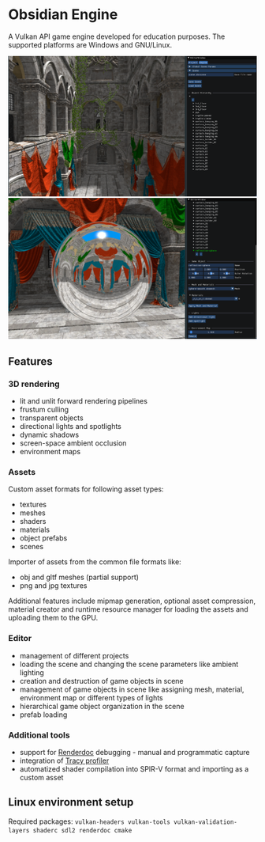 # Obsidian Engine

A Vulkan API game engine developed for education purposes. The supported platforms are Windows and GNU/Linux.

![Missing Image](screenshots/sponza-screenshot.png "Sponza scene rendered in Obsidian Engine")
![Missing Image](screenshots/sponza-reflection-screenshot.png "Sponza with reflection sphere rendered in Obsidian Engine")

## Features

### 3D rendering

* lit and unlit forward rendering pipelines
* frustum culling
* transparent objects
* directional lights and spotlights
* dynamic shadows
* screen-space ambient occlusion
* environment maps

### Assets

Custom asset formats for following asset types:
* textures
* meshes
* shaders
* materials
* object prefabs
* scenes

Importer of assets from the common file formats like:
* obj and gltf meshes (partial support)
* png and jpg textures

Additional features include mipmap generation, optional asset compression, material creator and runtime resource manager for loading the assets and uploading them to the GPU.

### Editor

* management of different projects
* loading the scene and changing the scene parameters like ambient lighting
* creation and destruction of game objects in scene
* management of game objects in scene like assigning mesh, material, environment map or different types of lights
* hierarchical game object organization in the scene
* prefab loading

### Additional tools

* support for [Renderdoc](https://renderdoc.org) debugging - manual and programmatic capture
* integration of [Tracy profiler](https://github.com/wolfpld/tracy)
* automatized shader compilation into SPIR-V format and importing as a custom asset

## Linux environment setup

Required packages:
`vulkan-headers vulkan-tools vulkan-validation-layers shaderc sdl2 renderdoc cmake`

